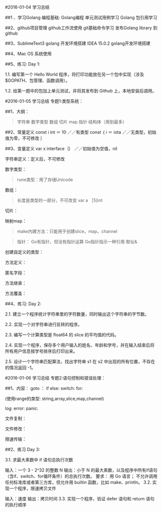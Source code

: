 #2016-01-04 学习总结

##1 、学习Golang 编程基础:
	Golang编程 单元测试用例学习
	Golang 包引用学习

##2、github项目管理
	github工作流使用
	git基础命令学习
	发布Golang library 到 github
	
##3、SublimeText3 golang 开发环境搭建
	IDEA 15.0.2 golang开发环境搭建

##4、Mac OS 系统使用

##5、练习:
Day 1:

1.1. 编写第一个 Hello World 程序，将打印功能放在另一个包中实现（涉及 $GOPATH、包管理、函数调用）。

1.2. 给第一题中的包加上单元测试，并将其发布到 Github 上，本地安装后调用。



#2016-01-05 学习总结
专题1:类型系统：

##1、大纲：

>字符串
数字类型
数组
切片
map
指针
结构体（用到最多）


##2、常量定义
const i int ＝ 10 ／／有类型
const ｛
	i ＝ iota ／／无类型，初始值为零，不可修改
｝


##3、变量定义
var x interface｛｝  ／／初始值为空值，nil

字符串定义：定义后，不可修改

数字类型：
>rune类型：用了存储Unicode

数组：
>长度是类型的一部分，不可改变
var a ［5]int

切片：

映射map：

>make内建方法：只能用于创建slice，map，channel

>指针：
Go有指针，但没有指针运算
Go指针指示一种引用
取址&

创建自定义的类型：

方法定义：

匿名字段：

方法继承：

方法覆盖：


##4、练习:
Day 2:

2.1. 建立一个程序统计字符串里的字符数量，同时输出这个字符串的字节数。

2.2. 实现一个对字符串进行反转的程序。

2.3. 编写一个计算类型是 float64 的 slice 的平均值的代码。

2.4. 实现一个程序，保存多个用户输入的姓名、年龄和学号，并在输入结束后将所有用户信息按学号排序后打印出来。

2.5. 设计一个字符串匹配算法，找出字符串 s1 在 s2 中出现的所有位置，不存在的情况返回 -1。


#2016-01-06 学习总结
专题2:语句控制和错误处理：

##1、内容：
goto ：
if else:
switch:
for:

(使用range的类型:	string,array,slice,map,channel)

log:
error:
panic:

文件复制：

文件修改：

限速传输：

##2、练习
Day 3:

3.1. 求最大素数中 if 语句总执行次数

输入：一个 3 - 2^32 的整数 N
输出：小于 N 的最大素数，以及程序中所有if语句（含if、switch、for循环条件）的总执行次数。
要求：
用 Go 语言；
不允许调用任何标准库或者第三方库，但允许用 builtin 函数，比如 make、println。
3.2. 实现一个程序，限速拷贝文件

输入：速度
输出：拷贝时间
3.3. 实现一个程序，验证 defer 语句和 return 语句的执行顺序
